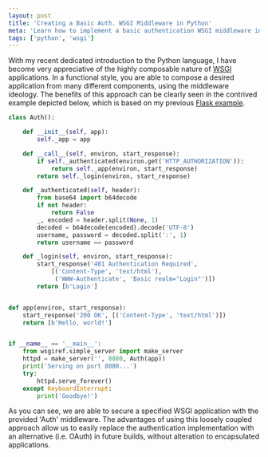 ```yaml
---
layout: post
title: 'Creating a Basic Auth. WSGI Middleware in Python'
meta: 'Learn how to implement a basic authentication WSGI middleware in Python to secure your web applications effectively.'
tags: ['python', 'wsgi']
---
```


With my recent dedicated introduction to the Python language, I have become very appreciative of the highly composable nature of [WSGI](http://en.wikipedia.org/wiki/Web_Server_Gateway_Interface) applications.
In a functional style, you are able to compose a desired application from many different components, using the middleware ideology.
The benefits of this approach can be clearly seen in the contrived example depicted below, which is based on my previous [Flask example](../2014-02-10-using-basic-auth-and-decorators-in-pythons-flask/index.md).

<!--more-->

```python
class Auth():

    def __init__(self, app):
        self._app = app

    def __call__(self, environ, start_response):
        if self._authenticated(environ.get('HTTP_AUTHORIZATION')):
            return self._app(environ, start_response)
        return self._login(environ, start_response)

    def _authenticated(self, header):
        from base64 import b64decode
        if not header:
            return False
        _, encoded = header.split(None, 1)
        decoded = b64decode(encoded).decode('UTF-8')
        username, password = decoded.split(':', 1)
        return username == password

    def _login(self, environ, start_response):
        start_response('401 Authentication Required',
            [('Content-Type', 'text/html'),
             ('WWW-Authenticate', 'Basic realm="Login"')])
        return [b'Login']


def app(environ, start_response):
    start_response('200 OK', [('Content-Type', 'text/html')])
    return [b'Hello, world!']


if __name__ == '__main__':
    from wsgiref.simple_server import make_server
    httpd = make_server('', 8080, Auth(app))
    print('Serving on port 8080...')
    try:
        httpd.serve_forever()
    except KeyboardInterrupt:
        print('Goodbye!')
```

As you can see, we are able to secure a specified WSGI application with the provided 'Auth' middleware.
The advantages of using this loosely coupled approach allow us to easily replace the authentication implementation with an alternative (i.e. OAuth) in future builds, without alteration to encapsulated applications.
